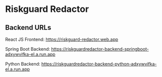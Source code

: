 # Riskguard Redactor

## Backend URLs

React JS Frontend: https://riskguard-redactor.web.app

Spring Boot Backend: https://riskguardredactor-backend-springboot-adxywvifka-el.a.run.app

Python Backend: https://riskguardredactor-backend-python-adxywvifka-el.a.run.app
